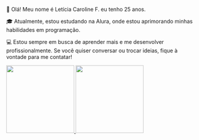 👋 Olá! Meu nome é Letícia Caroline F. eu tenho 25 anos. 

🎓 Atualmente, estou estudando na Alura, onde estou aprimorando minhas habilidades em programação.

💻 Estou sempre em busca de aprender mais e me desenvolver profissionalmente. Se você quiser conversar ou trocar ideias, fique à vontade para me contatar!

<div>
<a href="https://github.com/leticiafer01">
<img loading="lazy" height="180em" src="https://github-readme-stats.vercel.app/api/top-langs/?username=seu-usuário-aqui&layout=compact&langs_count=7&theme=dracula"/>
<img loading="lazy" height="180em" src="https://github-readme-stats.vercel.app/api?username=seu-usuário-aqui&show_icons=true&theme=dracula&include_all_commits=true&count_private=true"/>
</div>
